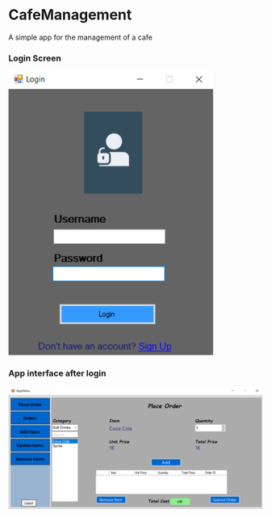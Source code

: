 # CafeManagement
A simple app for the management of a cafe
<h3>Login Screen</h3>

![alt text](https://github.com/Christosbats/CafeManagement/blob/main/UI/Login%20Screen.png?raw=true)

<h3>App interface after login</h3>

![alt text](https://github.com/Christosbats/CafeManagement/blob/main/UI/App%20Menu.png?raw=true)
